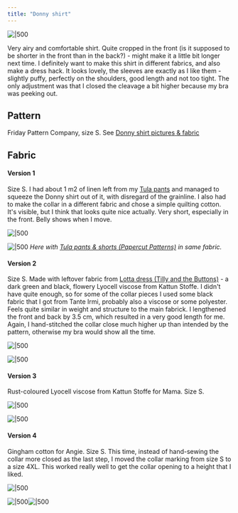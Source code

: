```yaml
---
title: "Donny shirt"
---
```

![|500](projects/attachments/Pasted%20image%2020240622205757.png)

Very airy and comfortable shirt. Quite cropped in the front (is it supposed to be shorter in the front than in the back?) - might make it a little bit longer next time. 
I definitely want to make this shirt in different fabrics, and also make a dress hack. It looks lovely, the sleeves are exactly as I like them - slightly puffy, perfectly on the shoulders, good length and not too tight. The only adjustment was that I closed the cleavage a bit higher because my bra was peeking out. 

## Pattern
Friday Pattern Company, size S. See [Donny shirt pictures & fabric](projects/sewing/Donny%20shirt%20pictures%20&%20fabric.md)

## Fabric
#### Version 1
Size S. I had about 1 m2 of linen left from my [Tula pants](projects/sewing/Tula%20pants%20&%20shorts%20(Papercut%20Patterns).md) and managed to squeeze the Donny shirt out of it, with disregard of the grainline. I also had to make the collar in a different fabric and chose a simple quilting cotton. It's visible, but I think that looks quite nice actually. 
Very short, especially in the front. Belly shows when I move.

![|500](projects/attachments/Pasted%20image%2020230722173438.png)


![|500](projects/attachments/Pasted%20image%2020240622205930.png)
_Here with [Tula pants & shorts (Papercut Patterns)](projects/sewing/Tula%20pants%20&%20shorts%20(Papercut%20Patterns).md) in same fabric._

#### Version 2
Size S. Made with leftover fabric from [Lotta dress (Tilly and the Buttons)](projects/sewing/Lotta%20dress%20(Tilly%20and%20the%20Buttons).md) - a dark green and black, flowery Lyocell viscose from Kattun Stoffe. I didn't have quite enough, so for some of the collar pieces I used some black fabric that I got from Tante Irmi, probably also a viscose or some polyester. Feels quite similar in weight and structure to the main fabrick. 
I lengthened the front and back by 3.5 cm, which resulted in a very good length for me. Again, I hand-stitched the collar close much higher up than intended by the pattern, otherwise my bra would show all the time. 

![|500](projects/attachments/Donny%20blouse%2007.jpeg)

![|500](projects/attachments/Donny%20blouse%2006.jpeg)

#### Version 3
Rust-coloured Lyocell viscose from Kattun Stoffe for Mama. Size S. 

![|500](projects/attachments/Donny%20blouse%2005.jpeg)

![|500](projects/attachments/Donny%20blouse%2004.jpeg)


#### Version 4
Gingham cotton for Angie. Size S. 
This time, instead of hand-sewing the collar more closed as the last step, I moved the collar marking from size S to a size 4XL. This worked really well to get the collar opening to a height that I liked. 

![|500](projects/attachments/Donny%20blouse%2001.jpeg)

![|500](projects/attachments/Donny%20blouse%2002.jpeg)![|500](projects/attachments/Donny%20blouse%2003.jpeg)